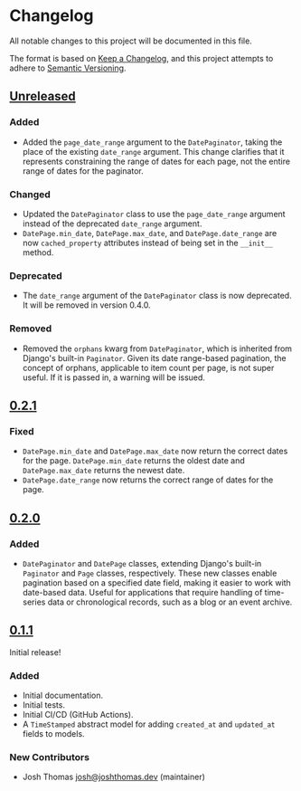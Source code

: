 # Changelog

All notable changes to this project will be documented in this file.

The format is based on [Keep a Changelog](https://keepachangelog.com/en/1.0.0/),
and this project attempts to adhere to [Semantic Versioning](https://semver.org/spec/v2.0.0.html).

<!--
## [${version}]
### Added - for new features
### Changed - for changes in existing functionality
### Deprecated - for soon-to-be removed features
### Removed - for now removed features
### Fixed - for any bug fixes
### Security - in case of vulnerabilities
[${version}]: https://github.com/westerveltco/django-email-toolbox/releases/tag/v${version}
-->
## [Unreleased]

### Added

- Added the `page_date_range` argument to the `DatePaginator`, taking the place of the existing `date_range` argument. This change clarifies that it represents constraining the range of dates for each page, not the entire range of dates for the paginator.

### Changed

- Updated the `DatePaginator` class to use the `page_date_range` argument instead of the deprecated `date_range` argument.
- `DatePage.min_date`, `DatePage.max_date`, and `DatePage.date_range` are now `cached_property` attributes instead of being set in the `__init__` method.

### Deprecated

- The `date_range` argument of the `DatePaginator` class is now deprecated. It will be removed in version 0.4.0.

### Removed

- Removed the `orphans` kwarg from `DatePaginator`, which is inherited from Django's built-in `Paginator`. Given its date range-based pagination, the concept of orphans, applicable to item count per page, is not super useful. If it is passed in, a warning will be issued.

## [0.2.1]

### Fixed

- `DatePage.min_date` and `DatePage.max_date` now return the correct dates for the page. `DatePage.min_date` returns the oldest date and `DatePage.max_date` returns the newest date.
- `DatePage.date_range` now returns the correct range of dates for the page.

## [0.2.0]

### Added

- `DatePaginator` and `DatePage` classes, extending Django's built-in `Paginator` and `Page` classes, respectively. These new classes enable pagination based on a specified date field, making it easier to work with date-based data. Useful for applications that require handling of time-series data or chronological records, such as a blog or an event archive.

## [0.1.1]

Initial release!

### Added

- Initial documentation.
- Initial tests.
- Initial CI/CD (GitHub Actions).
- A `TimeStamped` abstract model for adding `created_at` and `updated_at` fields to models.

### New Contributors

- Josh Thomas <josh@joshthomas.dev> (maintainer)

[unreleased]: https://github.com/westerveltco/django-twc-toolbox/compare/v0.2.1...HEAD
[0.2.1]: https://github.com/westerveltco/django-email-toolbox/releases/tag/v0.2.1
[0.2.0]: https://github.com/westerveltco/django-email-toolbox/releases/tag/v0.2.0
[0.1.1]: https://github.com/westerveltco/django-email-toolbox/releases/tag/v0.1.1
